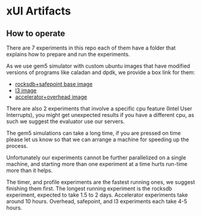 # xUI Artifacts
## How to operate
There are 7 experiments in this repo each of them have a folder that explains how to prepare and run the experiments.

As we use gem5 simulator with custom ubuntu images that have modified versions of programs like caladan and dpdk, we provide a box link for them:
* [rocksdb+safepoint base image](https://app.box.com/s/f0prgc71ik9pyodb2blvhn2pktexosko)
* [l3 image](https://app.box.com/s/4tnrncpcrmcf7wrd972s456k3engf63e)
* [accelerator+overhead image](https://app.box.com/s/i8h5k7chy78sb0rwlg7qvqwkm8livkpq)

There are also 2 experiments that involve a specific cpu feature (Intel User Interrupts), you might get unexpected results if you have a different cpu, as such we suggest the evaluator use our servers.

The gem5 simulations can take a long time, if you are pressed on time please let us know so that we can arrange a machine for speeding up the process.

Unfortunately our experiments cannot be further parallelized on a single machine, and starting more than one experiment at a time hurts run-time more than it helps.

The timer, and profile experiments are the fastest running ones, we suggest finishing them first. The longest running experiment is the rocksdb experiment, expected to take 1.5 to 2 days. Accelerator experiments take around 10 hours. Overhead, safepoint, and l3 experiments each take 4-5 hours.
